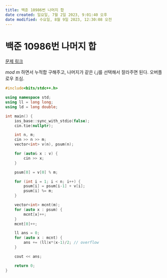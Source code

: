 ```yaml
---
title: 백준 10986번 나머지 합
date created: 일요일, 7월 2일 2023, 9:01:40 오후
date modified: 수요일, 8월 9일 2023, 12:30:08 오전
---
```

# 백준 10986번 나머지 합

[문제 링크](https://www.acmicpc.net/problem/10986)

$mod$ $m$ 하면서 누적합 구해주고, 나머지가 같은 $i, j$를 선택해서  잘라주면 된다. 오버플로우 조심.

```cpp
#include<bits/stdc++.h>

using namespace std;
using ll = long long;
using ld = long double;

int main() {
    ios_base::sync_with_stdio(false);
    cin.tie(nullptr);

    int n, m;
    cin >> n >> m;
    vector<int> v(n), psum(n);

    for (auto& x : v) {
        cin >> x;
    }

    psum[0] = v[0] % m;

    for (int i = 1; i < n; i++) {
        psum[i] = psum[i-1] + v[i];
        psum[i] %= m;
    }

    vector<int> mcnt(m);
    for (auto x : psum) {
        mcnt[x]++;
    }
    mcnt[0]++;

    ll ans = 0;
    for (auto x : mcnt) {
        ans += (ll)x*(x-1)/2; // overflow
    }

    cout << ans;

    return 0;
}
```
